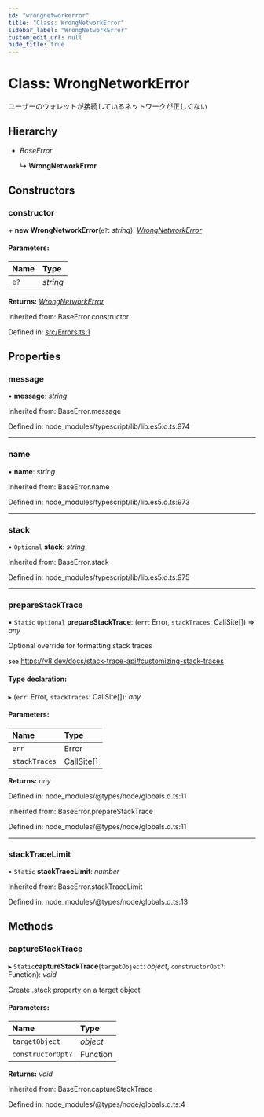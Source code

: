 ```yaml
---
id: "wrongnetworkerror"
title: "Class: WrongNetworkError"
sidebar_label: "WrongNetworkError"
custom_edit_url: null
hide_title: true
---
```


# Class: WrongNetworkError

ユーザーのウォレットが接続しているネットワークが正しくない

## Hierarchy

* *BaseError*

  ↳ **WrongNetworkError**

## Constructors

### constructor

\+ **new WrongNetworkError**(`e?`: *string*): [*WrongNetworkError*](wrongnetworkerror.md)

#### Parameters:

| Name | Type |
| :------ | :------ |
| `e?` | *string* |

**Returns:** [*WrongNetworkError*](wrongnetworkerror.md)

Inherited from: BaseError.constructor

Defined in: [src/Errors.ts:1](https://github.com/KyuzanInc/annapurna-sdk-js/blob/486b6ab/src/Errors.ts#L1)

## Properties

### message

• **message**: *string*

Inherited from: BaseError.message

Defined in: node_modules/typescript/lib/lib.es5.d.ts:974

___

### name

• **name**: *string*

Inherited from: BaseError.name

Defined in: node_modules/typescript/lib/lib.es5.d.ts:973

___

### stack

• `Optional` **stack**: *string*

Inherited from: BaseError.stack

Defined in: node_modules/typescript/lib/lib.es5.d.ts:975

___

### prepareStackTrace

▪ `Static` `Optional` **prepareStackTrace**: (`err`: Error, `stackTraces`: CallSite[]) => *any*

Optional override for formatting stack traces

**`see`** https://v8.dev/docs/stack-trace-api#customizing-stack-traces

#### Type declaration:

▸ (`err`: Error, `stackTraces`: CallSite[]): *any*

#### Parameters:

| Name | Type |
| :------ | :------ |
| `err` | Error |
| `stackTraces` | CallSite[] |

**Returns:** *any*

Defined in: node_modules/@types/node/globals.d.ts:11

Inherited from: BaseError.prepareStackTrace

Defined in: node_modules/@types/node/globals.d.ts:11

___

### stackTraceLimit

▪ `Static` **stackTraceLimit**: *number*

Inherited from: BaseError.stackTraceLimit

Defined in: node_modules/@types/node/globals.d.ts:13

## Methods

### captureStackTrace

▸ `Static`**captureStackTrace**(`targetObject`: *object*, `constructorOpt?`: Function): *void*

Create .stack property on a target object

#### Parameters:

| Name | Type |
| :------ | :------ |
| `targetObject` | *object* |
| `constructorOpt?` | Function |

**Returns:** *void*

Inherited from: BaseError.captureStackTrace

Defined in: node_modules/@types/node/globals.d.ts:4
